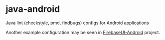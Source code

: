 # java-android

Java lint (checkstyle, pmd, findbugs) configs for Android applications

Another example configuration may be seen in
[FirebaseUI-Android](https://github.com/firebase/FirebaseUI-Android/tree/master/library/quality)
project.
